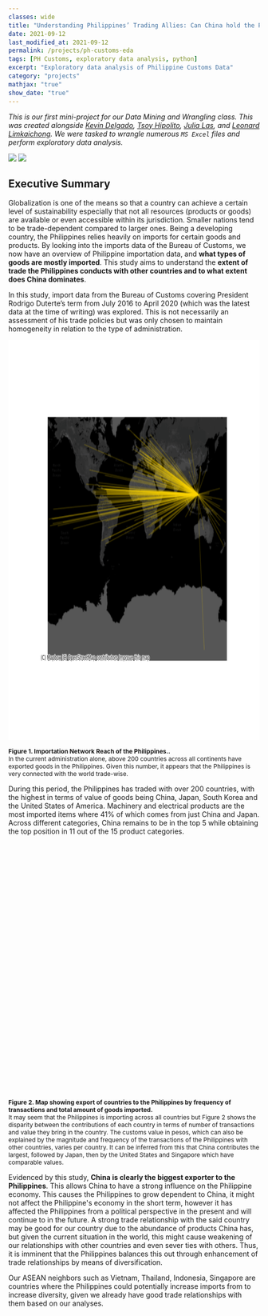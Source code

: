 ```yaml
---
classes: wide
title: "Understanding Philippines’ Trading Allies: Can China hold the Philippine Economy Hostage?"
date: 2021-09-12
last_modified_at: 2021-09-12
permalink: /projects/ph-customs-eda
tags: [PH Customs, exploratory data analysis, python]
excerpt: "Exploratory data analysis of Philippine Customs Data"
category: "projects"
mathjax: "true"
show_date: "true"
---
```

*This is our first mini-project for our Data Mining and Wrangling class. This was created alongside [Kevin Delgado](https://www.linkedin.com/in/kevynndelgado/), [Tsoy Hipolito](https://www.linkedin.com/in/pdanielhipolito/), [Julia Las](https://www.linkedin.com/in/julialas/), and [Leonard Limkaichong](https://www.linkedin.com/in/leonard-limkaichong-31711611a/). We were tasked to wrangle numerous `MS Excel` files and perform exploratory data analysis.*

[![](https://img.shields.io/badge/Jupyter-View_Notebook-F37626?logo=jupyter)](https://github.com/jasperkpangan/dmw-eda-ph-customs/blob/main/Technical%20Report.ipynb)       [![](https://img.shields.io/badge/Github-View_HTML-181717?logo=github)](https://github.com/jasperkpangan/dmw-eda-ph-customs/blob/main/Technical%20Report.html)


## Executive Summary
Globalization is one of the means so that a country can achieve a certain level of sustainability especially that not all resources (products or goods) are available or even accessible within its jurisdiction. Smaller nations tend to be trade-dependent compared to larger ones. Being a developing country, the Philippines relies heavily on imports for certain goods and products. By looking into the imports data of the Bureau of Customs, we now have an overview of Philippine importation data, and **what types of goods are mostly imported**. This study aims to understand the **extent of trade the Philippines conducts with other countries and to what extent does China dominates**.

In this study, import data from the Bureau of Customs covering President Rodrigo Duterte’s term from July 2016 to April 2020 (which was the latest data at the time of writing) was explored. This is not necessarily an assessment of his trade policies but was only chosen to maintain homogeneity in relation to the type of administration.

<!-- <img src = "{{ site.url }}{{ site.baseurl }}\assets\images\project\import-export-network.png"> -->
<img src = "\assets\images\project\import-export-network.png" width = "800" height = "800">

<p style="font-size:12px;font-style:default;"><b>Figure 1. Importation Network Reach of the Philippines..</b><br>In the current administration alone, above 200 countries across all continents have exported goods in the Philippines. Given this number, it appears that the Philippines is very connected with the world trade-wise.</p>

During this period, the Philippines has traded with over 200 countries, with the highest in terms of value of goods being China, Japan, South Korea and the United States of America. Machinery and electrical products are the most imported items where 41% of which comes from just China and Japan. Across different categories, China remains to be in the top 5 while obtaining the top position in 11 out of the 15 product categories. 

<script src="https://cdn.plot.ly/plotly-latest.min.js"></script>
<div><div id="64e4e579-699a-4295-ae06-c558237432a3" class="plotly-graph-div" style="height:500px; width:900px;"></div>            <script type="text/javascript">                                    window.PLOTLYENV=window.PLOTLYENV || {};                                    if (document.getElementById("64e4e579-699a-4295-ae06-c558237432a3")) {                    Plotly.newPlot(                        "64e4e579-699a-4295-ae06-c558237432a3",                        [{"customdata":[["PHILIPPINES",15,92530989.10716,121.774017,12.879721],["COOK ISLANDS",3,1149217.5310000002,-159.777671,-21.236736],["BARBADOS",7,1363238.65,-59.543198,13.193887],["TAIWAN, PROVINCE OF CHINA",390354,762452555782.3275,120.960515,23.69781],["MARTINIQUE",1,1123.89263,-61.024174,14.641528],["VIET NAM",139161,416466713858.96826,108.277199,14.058324],["EGYPT",911,5185897879.194508,30.802498,26.820553],["ISRAEL",13880,23305156876.043312,34.851612,31.046051],["TURKS AND CAICOS ISLANDS",4,1773357.434,-71.797928,21.694025],["KAZAKHSTAN",22,952010677.80013,66.923684,48.019573],["SOUTH AFRICA",4197,7609288670.72231,22.937506,-30.559482],["UNITED STATES VIRGIN ISLANDS",46,128943718.17412,-64.896335,18.335765],["PARAGUAY",35,53058383.592360005,-58.443832,-23.442503],["ANGUILLA",20,1984624.64062,-63.06861499999999,18.220554],["KOREA, REPUBLIC OF",482317,1419757041952.0388,127.766922,35.907757],["LUXEMBOURG",1707,837840419.1029005,6.129582999999999,49.815273],["NEW CALEDONIA",5,186273.92297,165.618042,-20.904305],["KUWAIT",473,237492389165.3049,47.481766,29.31166],["MALDIVES",82,46222057.80196,73.22068,3.202778],["DENMARK",24949,23703979941.398983,9.501785,56.26392],["ANTARCTICA",2,14262211.0738,135.0,-82.862752],["ARUBA",3,108003471.14994,-69.968338,12.52111],["MOLDOVA",19,20636979.22129,28.369885,47.411631],["SAUDI ARABIA",2103,285288531076.0908,45.079162,23.885942],["MONTSERRAT",2,560365.10468,-62.187366,16.742498],["ANGOLA",51,1096257765.3105805,17.873887,-11.202692],["FIJI",44,428339962.97237,178.065032,-17.713371],["GERMANY",306554,296429435105.02374,10.451526,51.165691],["EQUATORIAL GUINEA",35,2250614539.09053,10.267895,1.650801],["MADAGASCAR",56,19266239.15431,46.869107,-18.766947],["LIECHTENSTEIN",1517,341326819.1971002,9.555373,47.166],["ALBANIA",11,2752400.86276,20.168331,41.153332],["MACAU",2402,5178292756.319299,113.543873,22.198745],["MALTA",653,3149013121.176092,14.375416,35.937496],["GABON",47,87262219.98376998,11.609444,-0.803689],["AZERBAIJAN",4,1248622.83688,47.576927,40.143105],["AUSTRALIA",79241,216822583270.66992,133.775136,-25.274398],["RUSSIAN FEDERATION",2347,119520615996.012,105.318756,61.52401],["BELARUS",132,177631841.52567,27.953389,53.709807],["MALI",2,31414484.71055,-3.996166,17.570692],["TURKEY",11034,18354757746.956142,35.243322,38.963745],["CHAD",31,5202426.811099999,18.732207,15.454166],["CENTRAL AFRICAN REPUBLIC",8,16335521.104280002,20.939444,6.611110999999999],["VANUATU",49,1767899262.6794302,166.959158,-15.376706],["TAJIKISTAN",11,3592137.98318,71.276093,38.861034],["JAPAN",1750781,1632850223417.4834,138.252924,36.204824],["ITALY",95130,88343284650.02505,12.56738,41.87194],["HUNGARY",5146,2262038731.628376,19.5033041,47.162494],["GUADELOUPE",2,156303.66084000003,-61.55099999999999,16.265],["YUGOSLAV REP. OF MACEDONIA",91,4546230.739889999,21.745275,41.608635],["US MINOR OUTLYING ISLANDS",51,38769917.88852,166.647047,19.2823192],["WALLIS AND FUTUNA ISLANDS",3,3081148.2744,-178.1165,-14.2938],["LAO PEOPLE\'S DEMOCRATIC REPUBLIC",123,669161978.5142803,102.495496,19.85627],["BRITISH VIRGIN ISLANDS",341,279814907.53684,-64.639968,18.420695],["ERITREA",1,60.438,39.782334,15.179384],["CAPE VERDE",1,1546859.03064,-23.0418,16.5388],["SURINAME",3,54227026.554,-56.027783,3.919305],["BELIZE",164,56701938.29364003,-88.49765,17.189877],["ICELAND",45,60027934.28695001,-19.020835,64.963051],["GIBRALTAR",2,71970200.0,-5.353585,36.140751],["CUBA",188,887223582.04682,-77.781167,21.521757],["MOZAMBIQUE",52,113524283.19019996,35.529562,-18.665695],["BURKINA FASO",5,181595.58493,-1.561593,12.238333],["LEBANON",112,1350030800.1895502,35.862285,33.854721],["ETHIOPIA",36,27614319.20983,40.489673,9.145],["ST. HELENA",1,1662326.1,-5.7089241,-15.9650104],["ALGERIA",15,2695171065.4621105,1.659626,28.033886],["MOROCCO",377,161241603.58172017,-7.092619999999999,31.791702],["NORWAY",2651,5120865132.920636,8.468945999999999,60.47202399999999],["PANAMA",266,1479222831.5166392,-80.782127,8.537981],["SAMOA",55,78039584.90091002,-172.104629,-13.759029],["ANTIGUA AND BARBUDA",2,120772185.8304,-61.796428,17.060816],["JORDAN, ASIA",208,655888242.9296002,36.238414,30.585164],["BAHAMAS",1,142454400.0,-77.39627999999999,25.03428],["AMERICAN SAMOA",17,336019019.92984,-170.132217,-14.270972],["GAMBIA",13,430011.719,-15.310139,13.443182],["TONGA",4,17489.55,-175.198242,-21.178986],["FRENCH POLYNESIA",20,304095364.18303,-149.406843,-17.679742],["TUNISIA",125,5879716269.652295,9.537499,33.886917],["IRAQ",16,877234769.036,43.679291,33.223191],["SLOVENIA",1823,3499100237.926557,14.995463,46.151241],["ZAMBIA",11,31962187.45192,27.849332,-13.133897],["SAN MARINO",6,12797688.33393,12.457777,43.94236],["PERU",419,30194955239.71372,-75.015152,-9.189967],["BURMA (See MM MYANMAR)",2,24652.1088,95.955974,21.916221],["ROMANIA",1673,2571810501.1139765,24.96676,45.943161],["ZIMBABWE",42,104233576.89135998,29.154857,-19.015438],["BAHRAIN",355,4118222195.045072,50.5577,26.0667],["NETHERLANDS ANTILLES",61,139913596.66971004,4.9245673,52.3763561],["TRINIDAD AND TOBAGO",7,33016184.1978,-61.222503,10.691803],["BULGARIA",3464,8294578558.594284,25.48583,42.733883],["UKRAINE",2058,35838975413.06289,31.1655799,48.379433],["ESTONIA",315,234163990.71247,25.0136071,58.595272],["FRANCE",83680,152822115967.96875,2.213749,46.227638],["MALAWI",33,81651677.00261001,34.301525,-13.254308],["NORTHERN MARIANAS",151,20645843.064119987,145.6739,15.0979],["KIRIBATI",58,1342757141.58216,-168.734039,-3.370417],["GUATEMALA",146,373105247.65772986,-90.230759,15.783471],["SYRIAN ARAB REPUBLIC",51,4650529.95607,38.996815,34.80207499999999],["EL SALVADOR",509,26785187.64033,-88.89653,13.794185],["BOLIVIA",14,267759449.4109,-63.58865299999999,-16.290154],["MONGOLIA",21,205612091.95774004,103.846656,46.862496],["HAITI",64,23448743.29078001,-72.285215,18.971187],["ARGENTINA",3505,40166936470.08488,-63.61667199999999,-38.416097],["SEYCHELLES",37,297291386.90937006,55.491977,-4.679574],["SWEDEN",25204,23227218510.158844,18.643501,60.12816100000001],["EAST TIMOR",13,542952.91242,125.727539,-8.874217],["SWITZERLAND",44063,68391314691.13317,8.227511999999999,46.818188],["FINLAND",9850,28479126429.13677,25.7481511,61.92410999999999],["LIBERIA",10,1619356732.00116,-9.429499000000002,6.428055],["AUSTRIA",17544,21129220335.279377,14.550072,47.516231],["MALAYSIA",314156,605698396358.5236,101.975766,4.210484],["SRI LANKA",2518,3566290441.7683563,80.77179699999999,7.873053999999999],["BOSNIA-HERCEGOVINA",77,189598630.58679003,17.679076,43.915886],["ST VINCENT AND GRENADINES",4,5939549.946,-61.287228,12.984305],["NIUE",1,645024.78264,-169.867233,-19.054445],["NORFOLK ISLAND",10,14957599.333,167.954712,-29.040835],["Pitcairn",1,112467.688,-128.3242376,-24.3767537],["BOTSWANA",4,1194582.89876,24.684866,-22.328474],["NAMIBIA",49,41156740.73277002,18.49041,-22.95764],["GEORGIA, ASIA",232,188482627.68730012,43.35689199999999,42.315407],["IRAN, ISLAMIC REPUBLIC OF",190,4062297962.9867206,53.688046,32.427908],["PORTUGAL",2902,1251904495.4177015,-8.224454,39.39987199999999],["CZECH REPUBLIC",9361,15666172770.05983,15.472962,49.81749199999999],["BERMUDA",3,91853.418,-64.7505,32.3078],["NICARAGUA",47,109598920.89955996,-85.207229,12.865416],["UGANDA",13,1483605.0180000002,32.290275,1.373333],["SIERRA LEONE",31,16911559.01574,-11.779889,8.460555],["MONACO",91,8527582.486170001,7.424615799999999,43.73841760000001],["GHANA",99,127465640.18632,-1.023194,7.946527],["NIGER",2,129159.54727,8.081666,17.607789],["KOREA, DEM. PEOPLE\'S REP.",2089,8257612659.201891,127.510093,40.339852],["LESOTHO",60,4987554.085289991,28.233608,-29.609988],["INDIA",118252,243636695692.16415,78.96288,20.593684],["CAMBODIA",5999,4537102539.5954685,104.990963,12.565679],["SENEGAL",4,2004876.2974000005,-14.452362,14.497401],["GUINEA-BISSAU",1,501.58,-15.180413,11.803749],["PAKISTAN",8549,24949818338.079544,69.34511599999999,30.375321],["MYANMAR",2323,5850162875.232344,95.955974,21.916221],["COTE D\'IVOIRE",41,10652111.518700002,-5.547079999999999,7.539988999999999],["FRENCH GUIANA",2,803106.41251,-53.125782,3.933889],["NETHERLANDS",70718,99929702701.31224,5.291265999999999,52.132633],["BRAZIL",11930,91977563737.54865,-51.92528,-14.235004],["COLOMBIA",751,1837319786.7882493,-74.297333,4.570868],["CONGO",23,29207183.99485001,21.758664,-4.038333],["DOMINICA",1,767749.36841,-61.37097600000001,15.414999],["UNITED STATES",911239,1169663314073.551,-95.712891,37.09024],["REPUBLIC OF SERBIA",185,66353503.72173002,21.005859,44.016521],["POLAND",7550,8449151489.787706,19.145136,51.919438],["KENYA",233,850372143.67583,37.906193,-0.023559],["CYPRUS",479,452891237.94951993,33.429859,35.126413],["PUERTO RICO",100,466773823.6738201,-66.590149,18.220833],["NAURU",23,204255393.75942,166.931503,-0.522778],["LATVIA",314,151192862.6884501,24.603189,56.879635],["FED. STATES OF MICRONESIA",30,1143929000.49041,150.550812,7.425554],["UNITED KINGDOM",118475,87594203818.95773,-3.435973,55.378051],["URUGUAY",3662,10480207966.611568,-55.765835,-32.522779],["YEMEN",42,7243769.049969998,48.516388,15.552727],["NEW ZEALAND",17750,70839467932.3216,174.885971,-40.900557],["GUYANA",10,97311431.34132,-58.93018,4.860416],["DJIBOUTI",11,17719977.18759,42.590275,11.825138],["CAMEROON",19,7903755.101020001,12.354722,7.369721999999999],["BRUNEI DARUSSALAM",349,8098412482.685224,114.727669,4.535277],["SLOVAKIA",689,172744532.58125997,19.699024,48.669026],["TUVALU",5,452732938.84051,177.64933,-7.109534999999999],["MARSHALL ISLANDS",169,1063307175.3124498,171.184478,7.131474],["CAYMAN ISLANDS",15,2915254360.40214,-81.2546,19.3133],["FAEROE ISLANDS",2,6096513.532199999,-6.9118061,61.89263500000001],["DOMINICAN REPUBLIC",94,1962720219.7695503,-70.162651,18.735693],["AFGHANISTAN",3,370021.82834,67.709953,33.93911],["THAILAND",376560,1016465306900.7356,100.992541,15.870032],["HONG KONG",497924,497603921278.8518,114.1693611,22.3193039],["GREECE",1002,1384302692.1589398,21.824312,39.074208],["JAMAICA",148,121732781.13938004,-77.297508,18.109581],["NEPAL",37,5198584.989149999,84.12400799999999,28.394857],["MEXICO",9366,16144973270.77531,-102.552784,23.634501],["OMAN",486,9934288608.304436,55.975413,21.4735329],["KYRGYZSTAN",2,37785330.2,74.766098,41.20438],["PAPUA NEW GUINEA",1076,43465571452.67094,143.95555,-6.314992999999999],["COSTA RICA",1482,1576272134.6736505,-83.753428,9.748917],["GUINEA",3,1723267.12032,-9.696645,9.945587],["SUDAN",116,91378058.4638,30.217636,12.862807],["TOGO, AFRICA",2,285101887.926,0.824782,8.619543],["SOLOMON ISLANDS",226,3064223109.7610984,160.156194,-9.64571],["LITHUANIA",580,1091175091.53477,23.881275,55.169438],["PALAU",5,1552562.318,134.58252,7.514979999999999],["SPAIN",52945,67799226810.93984,-3.74922,40.46366700000001],["GUAM",598,297174158.71392983,144.793731,13.444304],["HONDURAS",309,167247961.29286006,-86.241905,15.199999],["VENEZUELA",13,15937348.49623,-66.58973,6.42375],["INDONESIA",149635,916832782154.66,113.921327,-0.789275],["SWAZILAND",9,5983264.535759999,31.465866,-26.522503],["QATAR",2508,55687409323.71962,51.183884,25.354826],["Andorra",16,4136359.16552,1.521801,42.506285],["CANADA",35522,99395865339.2479,-106.346771,56.130366],["TANZANIA, UNITED REPUBLIC OF",71,475714851.4035601,34.888822,-6.369028],["ARMENIA",8,3734896.1794,45.038189,40.069099],["SAINT LUCIA",42,26470359.50723,-60.978893,13.909444],["SINGAPORE",957342,973302046593.6,103.819836,1.352083],["BANGLADESH",12132,5748149686.788302,90.356331,23.684994],["BELGIUM",53660,80274649311.22934,4.469936,50.503887],["ECUADOR",251,1952732602.033069,-78.18340599999999,-1.831239],["IRELAND",18216,42960641335.72226,-7.692053599999999,53.1423672],["CHINA",2528531,2848528286524.2007,104.195397,35.86166],["MAURITIUS",165,921536512.9847592,57.55215200000001,-20.348404],["COCOS (KEELING) ISLANDS",1,1524900.0,96.870956,-12.164165],["UNITED ARAB EMIRATES",13409,185907539503.03647,53.847818,23.424076],["REUNION",8,412152.1171,55.536384,-21.115141],["UZBEKISTAN",70,98789736.19662,64.585262,41.377491],["CROATIA",197,1132360287.9293096,15.2000001,45.1],["NIGERIA",173,4307374385.349521,8.675277,9.081999],["CHRISTMAS ISLANDS",50,76457284.10044003,105.690449,-10.447525],["CHILE",2562,13656779561.118956,-71.542969,-35.675147]],"hovertemplate":"<b>%{hovertext}</b><br><br>Number of Transactions=%{customdata[1]:,.0f}<br>Customs Value in PHP=%{marker.color:,.2f}<extra></extra>","hovertext":["PHILIPPINES","COOK ISLANDS","BARBADOS","TAIWAN, PROVINCE OF CHINA","MARTINIQUE","VIET NAM","EGYPT","ISRAEL","TURKS AND CAICOS ISLANDS","KAZAKHSTAN","SOUTH AFRICA","UNITED STATES VIRGIN ISLANDS","PARAGUAY","ANGUILLA","KOREA, REPUBLIC OF","LUXEMBOURG","NEW CALEDONIA","KUWAIT","MALDIVES","DENMARK","ANTARCTICA","ARUBA","MOLDOVA","SAUDI ARABIA","MONTSERRAT","ANGOLA","FIJI","GERMANY","EQUATORIAL GUINEA","MADAGASCAR","LIECHTENSTEIN","ALBANIA","MACAU","MALTA","GABON","AZERBAIJAN","AUSTRALIA","RUSSIAN FEDERATION","BELARUS","MALI","TURKEY","CHAD","CENTRAL AFRICAN REPUBLIC","VANUATU","TAJIKISTAN","JAPAN","ITALY","HUNGARY","GUADELOUPE","YUGOSLAV REP. OF MACEDONIA","US MINOR OUTLYING ISLANDS","WALLIS AND FUTUNA ISLANDS","LAO PEOPLE\'S DEMOCRATIC REPUBLIC","BRITISH VIRGIN ISLANDS","ERITREA","CAPE VERDE","SURINAME","BELIZE","ICELAND","GIBRALTAR","CUBA","MOZAMBIQUE","BURKINA FASO","LEBANON","ETHIOPIA","ST. HELENA","ALGERIA","MOROCCO","NORWAY","PANAMA","SAMOA","ANTIGUA AND BARBUDA","JORDAN, ASIA","BAHAMAS","AMERICAN SAMOA","GAMBIA","TONGA","FRENCH POLYNESIA","TUNISIA","IRAQ","SLOVENIA","ZAMBIA","SAN MARINO","PERU","BURMA (See MM MYANMAR)","ROMANIA","ZIMBABWE","BAHRAIN","NETHERLANDS ANTILLES","TRINIDAD AND TOBAGO","BULGARIA","UKRAINE","ESTONIA","FRANCE","MALAWI","NORTHERN MARIANAS","KIRIBATI","GUATEMALA","SYRIAN ARAB REPUBLIC","EL SALVADOR","BOLIVIA","MONGOLIA","HAITI","ARGENTINA","SEYCHELLES","SWEDEN","EAST TIMOR","SWITZERLAND","FINLAND","LIBERIA","AUSTRIA","MALAYSIA","SRI LANKA","BOSNIA-HERCEGOVINA","ST VINCENT AND GRENADINES","NIUE","NORFOLK ISLAND","Pitcairn","BOTSWANA","NAMIBIA","GEORGIA, ASIA","IRAN, ISLAMIC REPUBLIC OF","PORTUGAL","CZECH REPUBLIC","BERMUDA","NICARAGUA","UGANDA","SIERRA LEONE","MONACO","GHANA","NIGER","KOREA, DEM. PEOPLE\'S REP.","LESOTHO","INDIA","CAMBODIA","SENEGAL","GUINEA-BISSAU","PAKISTAN","MYANMAR","COTE D\'IVOIRE","FRENCH GUIANA","NETHERLANDS","BRAZIL","COLOMBIA","CONGO","DOMINICA","UNITED STATES","REPUBLIC OF SERBIA","POLAND","KENYA","CYPRUS","PUERTO RICO","NAURU","LATVIA","FED. STATES OF MICRONESIA","UNITED KINGDOM","URUGUAY","YEMEN","NEW ZEALAND","GUYANA","DJIBOUTI","CAMEROON","BRUNEI DARUSSALAM","SLOVAKIA","TUVALU","MARSHALL ISLANDS","CAYMAN ISLANDS","FAEROE ISLANDS","DOMINICAN REPUBLIC","AFGHANISTAN","THAILAND","HONG KONG","GREECE","JAMAICA","NEPAL","MEXICO","OMAN","KYRGYZSTAN","PAPUA NEW GUINEA","COSTA RICA","GUINEA","SUDAN","TOGO, AFRICA","SOLOMON ISLANDS","LITHUANIA","PALAU","SPAIN","GUAM","HONDURAS","VENEZUELA","INDONESIA","SWAZILAND","QATAR","Andorra","CANADA","TANZANIA, UNITED REPUBLIC OF","ARMENIA","SAINT LUCIA","SINGAPORE","BANGLADESH","BELGIUM","ECUADOR","IRELAND","CHINA","MAURITIUS","COCOS (KEELING) ISLANDS","UNITED ARAB EMIRATES","REUNION","UZBEKISTAN","CROATIA","NIGERIA","CHRISTMAS ISLANDS","CHILE"],"lat":[12.879721,-21.236736,13.193887,23.69781,14.641528,14.058324,26.820553,31.046051,21.694025,48.019573,-30.559482,18.335765,-23.442503,18.220554,35.907757,49.815273,-20.904305,29.31166,3.202778,56.26392,-82.862752,12.52111,47.411631,23.885942,16.742498,-11.202692,-17.713371,51.165691,1.650801,-18.766947,47.166,41.153332,22.198745,35.937496,-0.803689,40.143105,-25.274398,61.52401,53.709807,17.570692,38.963745,15.454166,6.611110999999999,-15.376706,38.861034,36.204824,41.87194,47.162494,16.265,41.608635,19.2823192,-14.2938,19.85627,18.420695,15.179384,16.5388,3.919305,17.189877,64.963051,36.140751,21.521757,-18.665695,12.238333,33.854721,9.145,-15.9650104,28.033886,31.791702,60.47202399999999,8.537981,-13.759029,17.060816,30.585164,25.03428,-14.270972,13.443182,-21.178986,-17.679742,33.886917,33.223191,46.151241,-13.133897,43.94236,-9.189967,21.916221,45.943161,-19.015438,26.0667,52.3763561,10.691803,42.733883,48.379433,58.595272,46.227638,-13.254308,15.0979,-3.370417,15.783471,34.80207499999999,13.794185,-16.290154,46.862496,18.971187,-38.416097,-4.679574,60.12816100000001,-8.874217,46.818188,61.92410999999999,6.428055,47.516231,4.210484,7.873053999999999,43.915886,12.984305,-19.054445,-29.040835,-24.3767537,-22.328474,-22.95764,42.315407,32.427908,39.39987199999999,49.81749199999999,32.3078,12.865416,1.373333,8.460555,43.73841760000001,7.946527,17.607789,40.339852,-29.609988,20.593684,12.565679,14.497401,11.803749,30.375321,21.916221,7.539988999999999,3.933889,52.132633,-14.235004,4.570868,-4.038333,15.414999,37.09024,44.016521,51.919438,-0.023559,35.126413,18.220833,-0.522778,56.879635,7.425554,55.378051,-32.522779,15.552727,-40.900557,4.860416,11.825138,7.369721999999999,4.535277,48.669026,-7.109534999999999,7.131474,19.3133,61.89263500000001,18.735693,33.93911,15.870032,22.3193039,39.074208,18.109581,28.394857,23.634501,21.4735329,41.20438,-6.314992999999999,9.748917,9.945587,12.862807,8.619543,-9.64571,55.169438,7.514979999999999,40.46366700000001,13.444304,15.199999,6.42375,-0.789275,-26.522503,25.354826,42.506285,56.130366,-6.369028,40.069099,13.909444,1.352083,23.684994,50.503887,-1.831239,53.1423672,35.86166,-20.348404,-12.164165,23.424076,-21.115141,41.377491,45.1,9.081999,-10.447525,-35.675147],"legendgroup":"","lon":[121.774017,-159.777671,-59.543198,120.960515,-61.024174,108.277199,30.802498,34.851612,-71.797928,66.923684,22.937506,-64.896335,-58.443832,-63.06861499999999,127.766922,6.129582999999999,165.618042,47.481766,73.22068,9.501785,135.0,-69.968338,28.369885,45.079162,-62.187366,17.873887,178.065032,10.451526,10.267895,46.869107,9.555373,20.168331,113.543873,14.375416,11.609444,47.576927,133.775136,105.318756,27.953389,-3.996166,35.243322,18.732207,20.939444,166.959158,71.276093,138.252924,12.56738,19.5033041,-61.55099999999999,21.745275,166.647047,-178.1165,102.495496,-64.639968,39.782334,-23.0418,-56.027783,-88.49765,-19.020835,-5.353585,-77.781167,35.529562,-1.561593,35.862285,40.489673,-5.7089241,1.659626,-7.092619999999999,8.468945999999999,-80.782127,-172.104629,-61.796428,36.238414,-77.39627999999999,-170.132217,-15.310139,-175.198242,-149.406843,9.537499,43.679291,14.995463,27.849332,12.457777,-75.015152,95.955974,24.96676,29.154857,50.5577,4.9245673,-61.222503,25.48583,31.1655799,25.0136071,2.213749,34.301525,145.6739,-168.734039,-90.230759,38.996815,-88.89653,-63.58865299999999,103.846656,-72.285215,-63.61667199999999,55.491977,18.643501,125.727539,8.227511999999999,25.7481511,-9.429499000000002,14.550072,101.975766,80.77179699999999,17.679076,-61.287228,-169.867233,167.954712,-128.3242376,24.684866,18.49041,43.35689199999999,53.688046,-8.224454,15.472962,-64.7505,-85.207229,32.290275,-11.779889,7.424615799999999,-1.023194,8.081666,127.510093,28.233608,78.96288,104.990963,-14.452362,-15.180413,69.34511599999999,95.955974,-5.547079999999999,-53.125782,5.291265999999999,-51.92528,-74.297333,21.758664,-61.37097600000001,-95.712891,21.005859,19.145136,37.906193,33.429859,-66.590149,166.931503,24.603189,150.550812,-3.435973,-55.765835,48.516388,174.885971,-58.93018,42.590275,12.354722,114.727669,19.699024,177.64933,171.184478,-81.2546,-6.9118061,-70.162651,67.709953,100.992541,114.1693611,21.824312,-77.297508,84.12400799999999,-102.552784,55.975413,74.766098,143.95555,-83.753428,-9.696645,30.217636,0.824782,160.156194,23.881275,134.58252,-3.74922,144.793731,-86.241905,-66.58973,113.921327,31.465866,51.183884,1.521801,-106.346771,34.888822,45.038189,-60.978893,103.819836,90.356331,4.469936,-78.18340599999999,-7.692053599999999,104.195397,57.55215200000001,96.870956,53.847818,55.536384,64.585262,15.2000001,8.675277,105.690449,-71.542969],"marker":{"color":[92530989.10716,1149217.5310000002,1363238.65,762452555782.3275,1123.89263,416466713858.96826,5185897879.194508,23305156876.043312,1773357.434,952010677.80013,7609288670.72231,128943718.17412,53058383.592360005,1984624.64062,1419757041952.0388,837840419.1029005,186273.92297,237492389165.3049,46222057.80196,23703979941.398983,14262211.0738,108003471.14994,20636979.22129,285288531076.0908,560365.10468,1096257765.3105805,428339962.97237,296429435105.02374,2250614539.09053,19266239.15431,341326819.1971002,2752400.86276,5178292756.319299,3149013121.176092,87262219.98376998,1248622.83688,216822583270.66992,119520615996.012,177631841.52567,31414484.71055,18354757746.956142,5202426.811099999,16335521.104280002,1767899262.6794302,3592137.98318,1632850223417.4834,88343284650.02505,2262038731.628376,156303.66084000003,4546230.739889999,38769917.88852,3081148.2744,669161978.5142803,279814907.53684,60.438,1546859.03064,54227026.554,56701938.29364003,60027934.28695001,71970200.0,887223582.04682,113524283.19019996,181595.58493,1350030800.1895502,27614319.20983,1662326.1,2695171065.4621105,161241603.58172017,5120865132.920636,1479222831.5166392,78039584.90091002,120772185.8304,655888242.9296002,142454400.0,336019019.92984,430011.719,17489.55,304095364.18303,5879716269.652295,877234769.036,3499100237.926557,31962187.45192,12797688.33393,30194955239.71372,24652.1088,2571810501.1139765,104233576.89135998,4118222195.045072,139913596.66971004,33016184.1978,8294578558.594284,35838975413.06289,234163990.71247,152822115967.96875,81651677.00261001,20645843.064119987,1342757141.58216,373105247.65772986,4650529.95607,26785187.64033,267759449.4109,205612091.95774004,23448743.29078001,40166936470.08488,297291386.90937006,23227218510.158844,542952.91242,68391314691.13317,28479126429.13677,1619356732.00116,21129220335.279377,605698396358.5236,3566290441.7683563,189598630.58679003,5939549.946,645024.78264,14957599.333,112467.688,1194582.89876,41156740.73277002,188482627.68730012,4062297962.9867206,1251904495.4177015,15666172770.05983,91853.418,109598920.89955996,1483605.0180000002,16911559.01574,8527582.486170001,127465640.18632,129159.54727,8257612659.201891,4987554.085289991,243636695692.16415,4537102539.5954685,2004876.2974000005,501.58,24949818338.079544,5850162875.232344,10652111.518700002,803106.41251,99929702701.31224,91977563737.54865,1837319786.7882493,29207183.99485001,767749.36841,1169663314073.551,66353503.72173002,8449151489.787706,850372143.67583,452891237.94951993,466773823.6738201,204255393.75942,151192862.6884501,1143929000.49041,87594203818.95773,10480207966.611568,7243769.049969998,70839467932.3216,97311431.34132,17719977.18759,7903755.101020001,8098412482.685224,172744532.58125997,452732938.84051,1063307175.3124498,2915254360.40214,6096513.532199999,1962720219.7695503,370021.82834,1016465306900.7356,497603921278.8518,1384302692.1589398,121732781.13938004,5198584.989149999,16144973270.77531,9934288608.304436,37785330.2,43465571452.67094,1576272134.6736505,1723267.12032,91378058.4638,285101887.926,3064223109.7610984,1091175091.53477,1552562.318,67799226810.93984,297174158.71392983,167247961.29286006,15937348.49623,916832782154.66,5983264.535759999,55687409323.71962,4136359.16552,99395865339.2479,475714851.4035601,3734896.1794,26470359.50723,973302046593.6,5748149686.788302,80274649311.22934,1952732602.033069,42960641335.72226,2848528286524.2007,921536512.9847592,1524900.0,185907539503.03647,412152.1171,98789736.19662,1132360287.9293096,4307374385.349521,76457284.10044003,13656779561.118956],"coloraxis":"coloraxis","opacity":0.8,"size":[15,3,7,390354,1,139161,911,13880,4,22,4197,46,35,20,482317,1707,5,473,82,24949,2,3,19,2103,2,51,44,306554,35,56,1517,11,2402,653,47,4,79241,2347,132,2,11034,31,8,49,11,1750781,95130,5146,2,91,51,3,123,341,1,1,3,164,45,2,188,52,5,112,36,1,15,377,2651,266,55,2,208,1,17,13,4,20,125,16,1823,11,6,419,2,1673,42,355,61,7,3464,2058,315,83680,33,151,58,146,51,509,14,21,64,3505,37,25204,13,44063,9850,10,17544,314156,2518,77,4,1,10,1,4,49,232,190,2902,9361,3,47,13,31,91,99,2,2089,60,118252,5999,4,1,8549,2323,41,2,70718,11930,751,23,1,911239,185,7550,233,479,100,23,314,30,118475,3662,42,17750,10,11,19,349,689,5,169,15,2,94,3,376560,497924,1002,148,37,9366,486,2,1076,1482,3,116,2,226,580,5,52945,598,309,13,149635,9,2508,16,35522,71,8,42,957342,12132,53660,251,18216,2528531,165,1,13409,8,70,197,173,50,2562],"sizemode":"area","sizeref":2064.10693877551},"mode":"markers","name":"","showlegend":false,"subplot":"mapbox","type":"scattermapbox"}],                        {"coloraxis":{"colorbar":{"title":{"text":"Customs Value in PHP"}},"colorscale":[[0.0,"rgb(255,255,204)"],[0.125,"rgb(255,237,160)"],[0.25,"rgb(254,217,118)"],[0.375,"rgb(254,178,76)"],[0.5,"rgb(253,141,60)"],[0.625,"rgb(252,78,42)"],[0.75,"rgb(227,26,28)"],[0.875,"rgb(189,0,38)"],[1.0,"rgb(128,0,38)"]]},"height":500,"legend":{"itemsizing":"constant","tracegroupgap":0},"mapbox":{"center":{"lat":17.04234518685445,"lon":16.392275239906105},"domain":{"x":[0.0,1.0],"y":[0.0,1.0]},"style":"carto-darkmatter","zoom":1},"margin":{"t":60},"paper_bgcolor":"rgba(0,0,0,0)","plot_bgcolor":"rgba(0,0,0,0)","template":{"data":{"bar":[{"error_x":{"color":"#2a3f5f"},"error_y":{"color":"#2a3f5f"},"marker":{"line":{"color":"#E5ECF6","width":0.5},"pattern":{"fillmode":"overlay","size":10,"solidity":0.2}},"type":"bar"}],"barpolar":[{"marker":{"line":{"color":"#E5ECF6","width":0.5},"pattern":{"fillmode":"overlay","size":10,"solidity":0.2}},"type":"barpolar"}],"carpet":[{"aaxis":{"endlinecolor":"#2a3f5f","gridcolor":"white","linecolor":"white","minorgridcolor":"white","startlinecolor":"#2a3f5f"},"baxis":{"endlinecolor":"#2a3f5f","gridcolor":"white","linecolor":"white","minorgridcolor":"white","startlinecolor":"#2a3f5f"},"type":"carpet"}],"choropleth":[{"colorbar":{"outlinewidth":0,"ticks":""},"type":"choropleth"}],"contour":[{"colorbar":{"outlinewidth":0,"ticks":""},"colorscale":[[0.0,"#0d0887"],[0.1111111111111111,"#46039f"],[0.2222222222222222,"#7201a8"],[0.3333333333333333,"#9c179e"],[0.4444444444444444,"#bd3786"],[0.5555555555555556,"#d8576b"],[0.6666666666666666,"#ed7953"],[0.7777777777777778,"#fb9f3a"],[0.8888888888888888,"#fdca26"],[1.0,"#f0f921"]],"type":"contour"}],"contourcarpet":[{"colorbar":{"outlinewidth":0,"ticks":""},"type":"contourcarpet"}],"heatmap":[{"colorbar":{"outlinewidth":0,"ticks":""},"colorscale":[[0.0,"#0d0887"],[0.1111111111111111,"#46039f"],[0.2222222222222222,"#7201a8"],[0.3333333333333333,"#9c179e"],[0.4444444444444444,"#bd3786"],[0.5555555555555556,"#d8576b"],[0.6666666666666666,"#ed7953"],[0.7777777777777778,"#fb9f3a"],[0.8888888888888888,"#fdca26"],[1.0,"#f0f921"]],"type":"heatmap"}],"heatmapgl":[{"colorbar":{"outlinewidth":0,"ticks":""},"colorscale":[[0.0,"#0d0887"],[0.1111111111111111,"#46039f"],[0.2222222222222222,"#7201a8"],[0.3333333333333333,"#9c179e"],[0.4444444444444444,"#bd3786"],[0.5555555555555556,"#d8576b"],[0.6666666666666666,"#ed7953"],[0.7777777777777778,"#fb9f3a"],[0.8888888888888888,"#fdca26"],[1.0,"#f0f921"]],"type":"heatmapgl"}],"histogram":[{"marker":{"pattern":{"fillmode":"overlay","size":10,"solidity":0.2}},"type":"histogram"}],"histogram2d":[{"colorbar":{"outlinewidth":0,"ticks":""},"colorscale":[[0.0,"#0d0887"],[0.1111111111111111,"#46039f"],[0.2222222222222222,"#7201a8"],[0.3333333333333333,"#9c179e"],[0.4444444444444444,"#bd3786"],[0.5555555555555556,"#d8576b"],[0.6666666666666666,"#ed7953"],[0.7777777777777778,"#fb9f3a"],[0.8888888888888888,"#fdca26"],[1.0,"#f0f921"]],"type":"histogram2d"}],"histogram2dcontour":[{"colorbar":{"outlinewidth":0,"ticks":""},"colorscale":[[0.0,"#0d0887"],[0.1111111111111111,"#46039f"],[0.2222222222222222,"#7201a8"],[0.3333333333333333,"#9c179e"],[0.4444444444444444,"#bd3786"],[0.5555555555555556,"#d8576b"],[0.6666666666666666,"#ed7953"],[0.7777777777777778,"#fb9f3a"],[0.8888888888888888,"#fdca26"],[1.0,"#f0f921"]],"type":"histogram2dcontour"}],"mesh3d":[{"colorbar":{"outlinewidth":0,"ticks":""},"type":"mesh3d"}],"parcoords":[{"line":{"colorbar":{"outlinewidth":0,"ticks":""}},"type":"parcoords"}],"pie":[{"automargin":true,"type":"pie"}],"scatter":[{"marker":{"colorbar":{"outlinewidth":0,"ticks":""}},"type":"scatter"}],"scatter3d":[{"line":{"colorbar":{"outlinewidth":0,"ticks":""}},"marker":{"colorbar":{"outlinewidth":0,"ticks":""}},"type":"scatter3d"}],"scattercarpet":[{"marker":{"colorbar":{"outlinewidth":0,"ticks":""}},"type":"scattercarpet"}],"scattergeo":[{"marker":{"colorbar":{"outlinewidth":0,"ticks":""}},"type":"scattergeo"}],"scattergl":[{"marker":{"colorbar":{"outlinewidth":0,"ticks":""}},"type":"scattergl"}],"scattermapbox":[{"marker":{"colorbar":{"outlinewidth":0,"ticks":""}},"type":"scattermapbox"}],"scatterpolar":[{"marker":{"colorbar":{"outlinewidth":0,"ticks":""}},"type":"scatterpolar"}],"scatterpolargl":[{"marker":{"colorbar":{"outlinewidth":0,"ticks":""}},"type":"scatterpolargl"}],"scatterternary":[{"marker":{"colorbar":{"outlinewidth":0,"ticks":""}},"type":"scatterternary"}],"surface":[{"colorbar":{"outlinewidth":0,"ticks":""},"colorscale":[[0.0,"#0d0887"],[0.1111111111111111,"#46039f"],[0.2222222222222222,"#7201a8"],[0.3333333333333333,"#9c179e"],[0.4444444444444444,"#bd3786"],[0.5555555555555556,"#d8576b"],[0.6666666666666666,"#ed7953"],[0.7777777777777778,"#fb9f3a"],[0.8888888888888888,"#fdca26"],[1.0,"#f0f921"]],"type":"surface"}],"table":[{"cells":{"fill":{"color":"#EBF0F8"},"line":{"color":"white"}},"header":{"fill":{"color":"#C8D4E3"},"line":{"color":"white"}},"type":"table"}]},"layout":{"annotationdefaults":{"arrowcolor":"#2a3f5f","arrowhead":0,"arrowwidth":1},"autotypenumbers":"strict","coloraxis":{"colorbar":{"outlinewidth":0,"ticks":""}},"colorscale":{"diverging":[[0,"#8e0152"],[0.1,"#c51b7d"],[0.2,"#de77ae"],[0.3,"#f1b6da"],[0.4,"#fde0ef"],[0.5,"#f7f7f7"],[0.6,"#e6f5d0"],[0.7,"#b8e186"],[0.8,"#7fbc41"],[0.9,"#4d9221"],[1,"#276419"]],"sequential":[[0.0,"#0d0887"],[0.1111111111111111,"#46039f"],[0.2222222222222222,"#7201a8"],[0.3333333333333333,"#9c179e"],[0.4444444444444444,"#bd3786"],[0.5555555555555556,"#d8576b"],[0.6666666666666666,"#ed7953"],[0.7777777777777778,"#fb9f3a"],[0.8888888888888888,"#fdca26"],[1.0,"#f0f921"]],"sequentialminus":[[0.0,"#0d0887"],[0.1111111111111111,"#46039f"],[0.2222222222222222,"#7201a8"],[0.3333333333333333,"#9c179e"],[0.4444444444444444,"#bd3786"],[0.5555555555555556,"#d8576b"],[0.6666666666666666,"#ed7953"],[0.7777777777777778,"#fb9f3a"],[0.8888888888888888,"#fdca26"],[1.0,"#f0f921"]]},"colorway":["#636efa","#EF553B","#00cc96","#ab63fa","#FFA15A","#19d3f3","#FF6692","#B6E880","#FF97FF","#FECB52"],"font":{"color":"#2a3f5f"},"geo":{"bgcolor":"white","lakecolor":"white","landcolor":"#E5ECF6","showlakes":true,"showland":true,"subunitcolor":"white"},"hoverlabel":{"align":"left"},"hovermode":"closest","mapbox":{"style":"light"},"paper_bgcolor":"white","plot_bgcolor":"#E5ECF6","polar":{"angularaxis":{"gridcolor":"white","linecolor":"white","ticks":""},"bgcolor":"#E5ECF6","radialaxis":{"gridcolor":"white","linecolor":"white","ticks":""}},"scene":{"xaxis":{"backgroundcolor":"#E5ECF6","gridcolor":"white","gridwidth":2,"linecolor":"white","showbackground":true,"ticks":"","zerolinecolor":"white"},"yaxis":{"backgroundcolor":"#E5ECF6","gridcolor":"white","gridwidth":2,"linecolor":"white","showbackground":true,"ticks":"","zerolinecolor":"white"},"zaxis":{"backgroundcolor":"#E5ECF6","gridcolor":"white","gridwidth":2,"linecolor":"white","showbackground":true,"ticks":"","zerolinecolor":"white"}},"shapedefaults":{"line":{"color":"#2a3f5f"}},"ternary":{"aaxis":{"gridcolor":"white","linecolor":"white","ticks":""},"baxis":{"gridcolor":"white","linecolor":"white","ticks":""},"bgcolor":"#E5ECF6","caxis":{"gridcolor":"white","linecolor":"white","ticks":""}},"title":{"x":0.05},"xaxis":{"automargin":true,"gridcolor":"white","linecolor":"white","ticks":"","title":{"standoff":15},"zerolinecolor":"white","zerolinewidth":2},"yaxis":{"automargin":true,"gridcolor":"white","linecolor":"white","ticks":"","title":{"standoff":15},"zerolinecolor":"white","zerolinewidth":2}}},"width":900},                        {"responsive": true}                    )                };                            </script></div>

<p style="font-size:12px;font-style:default;"><b>Figure 2. Map showing export of countries to the Philippines by frequency of transactions and total amount of goods imported.</b><br>It may seem that the Philippines is importing across all countries but Figure 2 shows the disparity between the contributions of each country in terms of number of transactions and value they bring in the country. The customs value in pesos, which can also be explained by the magnitude and frequency of the transactions of the Philippines with other countries, varies per country. It can be inferred from this that China contributes the largest, followed by Japan, then by the United States and Singapore which have comparable values.</p>

Evidenced by this study, **China is clearly the biggest exporter to the Philippines**. This allows China to have a strong influence on the Philippine economy. This causes the Philippines to grow dependent to China, it might not affect the Philippine's economy in the short term, however it has affected the Philippines from a political perspective in the present and will continue to in the future. A strong trade relationship  with the said country may be good for our country due to the abundance of products China has, but given the current situation in the world, this might cause weakening of our relationships with other countries and even sever ties with others. Thus, it is imminent that the Philippines balances this out through enhancement of trade relationships by means of diversification. 

Our ASEAN neighbors such as Vietnam, Thailand, Indonesia, Singapore are countries where the Philippines could potentially increase imports from to increase diversity, given we already have good trade relationships with them based on our analyses. 

